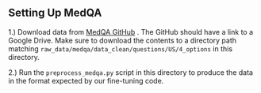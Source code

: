 ## Setting Up MedQA

1.) Download data from [MedQA GitHub](https://github.com/jind11/MedQA) . The GitHub should have a link to a Google Drive. Make sure to download the contents to a directory path matching `raw_data/medqa/data_clean/questions/US/4_options` in this directory.

2.) Run the `preprocess_medqa.py` script in this directory to produce the data in the format expected by our fine-tuning code.
